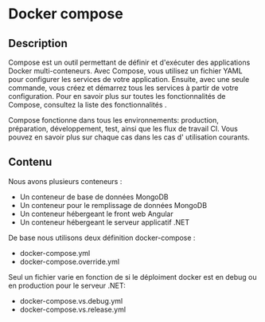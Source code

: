 # Docker compose

## Description 

Compose est un outil permettant de définir et d'exécuter des applications Docker multi-conteneurs. Avec Compose, vous utilisez un fichier YAML pour configurer les services de votre application. Ensuite, avec une seule commande, vous créez et démarrez tous les services à partir de votre configuration. Pour en savoir plus sur toutes les fonctionnalités de Compose, consultez la liste des fonctionnalités .

Compose fonctionne dans tous les environnements: production, préparation, développement, test, ainsi que les flux de travail CI. Vous pouvez en savoir plus sur chaque cas dans les cas d' utilisation courants.

## Contenu

Nous avons plusieurs conteneurs :

- Un conteneur de base de données MongoDB
- Un conteneur pour le remplissage de données MongoDB
- Un conteneur hébergeant le front web Angular
- Un conteneur hébergeant le serveur applicatif .NET

De base nous utilisons deux définition docker-compose :

- docker-compose.yml
- docker-compose.override.yml

Seul un fichier varie en fonction de si le déploiment docker est en debug ou en production pour le serveur .NET:

- docker-compose.vs.debug.yml
- docker-compose.vs.release.yml
